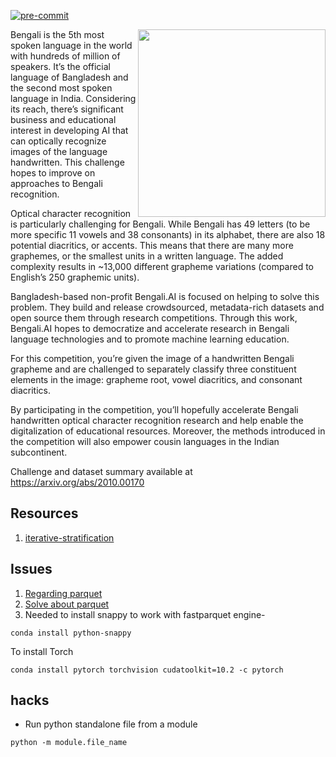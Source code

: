 [![pre-commit](https://img.shields.io/badge/pre--commit-enabled-brightgreen?logo=pre-commit&logoColor=white)](https://github.com/pre-commit/pre-commit)

<a target="_blank" href="/"><img width="300" align="right" src="https://www.googleapis.com/download/storage/v1/b/kaggle-user-content/o/inbox%2F1095143%2Fa9a48686e3f385d9456b59bf2035594c%2Fdesc.png?generation=1576531903599785&alt=media"></a>
<p>Bengali is the 5th most spoken language in the world with hundreds of million of speakers. It’s the official language of Bangladesh and the second most spoken language in India. Considering its reach, there’s significant business and educational interest in developing AI that can optically recognize images of the language handwritten. This challenge hopes to improve on approaches to Bengali recognition.</p>
<p>Optical character recognition is particularly challenging for Bengali. While Bengali has 49 letters (to be more specific 11 vowels and 38 consonants) in its alphabet, there are also 18 potential diacritics, or accents. This means that there are many more graphemes, or the smallest units in a written language. The added complexity results in ~13,000 different grapheme variations (compared to English’s 250 graphemic units).

Bangladesh-based non-profit Bengali.AI is focused on helping to solve this problem. They build and release crowdsourced, metadata-rich datasets and open source them through research competitions. Through this work, Bengali.AI hopes to democratize and accelerate research in Bengali language technologies and to promote machine learning education.

For this competition, you’re given the image of a handwritten Bengali grapheme and are challenged to separately classify three constituent elements in the image: grapheme root, vowel diacritics, and consonant diacritics.

By participating in the competition, you’ll hopefully accelerate Bengali handwritten optical character recognition research and help enable the digitalization of educational resources. Moreover, the methods introduced in the competition will also empower cousin languages in the Indian subcontinent.</p>

Challenge and dataset summary available at https://arxiv.org/abs/2010.00170


## Resources
1. [iterative-stratification](https://github.com/trent-b/iterative-stratification)

## Issues
1. [Regarding parquet](https://stackoverflow.com/a/50933430/7195890)
2. [Solve about parquet](https://stackoverflow.com/a/47036357/7195890)
3. Needed to install snappy to work with fastparquet engine-
```
conda install python-snappy
```
To install Torch
```
conda install pytorch torchvision cudatoolkit=10.2 -c pytorch
```

## hacks
- Run python standalone file from a module
```
python -m module.file_name
```
